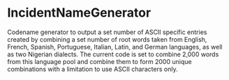 # IncidentNameGenerator
Codename generator to output a set number of ASCII specific entries created by combining a set number of root words taken from English, French, Spanish, Portuguese, Italian, Latin, and German languages, as well as two Nigerian dialects.
The current code is set to combine 2,000 words from this language pool and combine them to form 2000 unique combinations with a limitation to use ASCII characters only.
